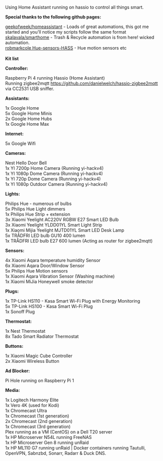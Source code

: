 Using Home Assistant running on hassio to control all things smart.<br />

<b>Special thanks to the following github pages:</b>

<a href="https://github.com/geekofweek/homeassistant">geekofweek/homeassistant</a> - Loads of great automations, this got me started and you'll notice my scripts follow the same format<br />
<a href="https://github.com/skalavala/smarthome">skalavala/smarthome</a> - Trash & Recycle automation is from here! wicked automation.<br />
<a href="https://github.com/robmarkcole/Hue-sensors-HASS">robmarkcole Hue-sensors-HASS</a> - Hue motion sensors etc<br /><br />
<b>Kit list</b>

<b>Controller:</b>

Raspberry Pi 4 running Hassio (Home Assistant)<br />
Running zigbee2mqtt https://github.com/danielwelch/hassio-zigbee2mqtt  via CC2531 USB sniffer.

<b>Assistants:</b>

1x Google Home<br />
5x Google Home Minis<br />
2x Google Home Hubs<br />
1x Google Home Max<br />

<b>Internet:</b>

5x Google Wifi

<b>Cameras:</b>

Nest Hello Door Bell<br />
1x YI 7200p Home Camera (Running yi-hackv4)<br />
1x YI 1080p Dome Camera (Running yi-hackv4)<br />
1x YI 720p Dome Camera (Running yi-hackv4)<br />
1x YI 1080p Outdoor Camera (Running yi-hackv4)

<b>Lights:</b>

Philips Hue - numerous of bulbs<br />
5x Philips Hue Light dimmers<br />
1x Philips Hue Strip + extension<br />
3x Xiaomi Yeelight AC220V RGBW E27 Smart LED Bulb<br />
3x Xiaomi Yeelight YLDD01YL Smart Light Strip<br />
1x Xiaomi Mijia Yeelight MJTD01YL Smart LED Desk Lamp<br />
5x TRÅDFRI  LED bulb GU10 400 lumen<br />
1x TRÅDFRI  LED bulb E27 600 lumen (Acting as router for zigbee2mqtt)<br />

<b>Sensors:</b>

4x Xiaomi Aqara temperature humidity Sensor<br />
6x Xiaomi Aqara Door/Window Sensor<br />
5x Philips Hue Motion sensors<br />
1x Xiaomi Aqara Vibration Sensor (Washing machine)<br />
1x Xiaomi MiJia Honeywell smoke detector

<b>Plugs:</b>

1x TP-Link HS110 - Kasa Smart Wi-Fi Plug with Energy Monitoring<br />
5x TP-Link HS100 - Kasa Smart Wi-Fi Plug<br />
1x Sonoff Plug

<b>Thermostat:</b>

1x Nest Thermostat<br />
8x Tado Smart Radiator Thermostat

<b>Buttons:</b>

1x Xiaomi Magic Cube Controller<br />
2x Xiaomi Wireless Button

<b>Ad Blocker:</b>

Pi Hole running on Raspberry Pi 1

<b>Media:</b>

1x Logitech Harmony Elite<br />
1x Vero 4K (used for Kodi)<br />
1x Chromecast Ultra<br />
1x Chromecast (1st generation)<br />
2x Chromecast (2nd generation)<br />
1x Chromecast (3rd generation)<br />
Plex running as a VM (CentOS) on a Dell T20 server<br />
1x HP Microserver N54L running FreeNAS<br />
1x HP Microserver Gen 8 running unRaid<br />
1x HP ML110 G7 running unRaid | Docker containers running Tautulli, OpenVPN, Sabnzbd, Sonarr, Radarr & Duck DNS.
